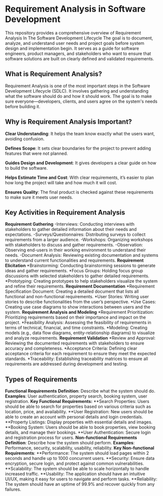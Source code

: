 # Requirement Analysis in Software Development
This repository provides a comprehensive overview of Requirement Analysis In The Software Development Lifecycle 
The goal is to document, analyze, and understand user needs and project goals before system design and implementation begin.
It serves as a guide for software engineers, product managers, and stakeholders who want to ensure that software solutions are built on clearly defined and validated requirements.
## What is Requirement Analysis?
Requirement Analysis is one of the most important steps in the Software Development Lifecycle (SDLC). It involves gathering and understanding what the software should do and how it should work. The goal is to make sure everyone—developers, clients, and users agree on the system's needs before building it.
## Why is Requirement Analysis Important?
**Clear Understanding**: It helps the team know exactly what the users want, avoiding confusion.

**Defines Scope**: It sets clear boundaries for the project to prevent adding features that were not planned.

**Guides Design and Development**: It gives developers a clear guide on how to build the software.

**Helps Estimate Time and Cost**: With clear requirements, it’s easier to plan how long the project will take and how much it will cost.

**Ensures Quality**: The final product is checked against these requirements to make sure it meets user needs.

## Key Activities in Requirement Analysis
 **Requirement Gathering**
	-Interviews: Conducting interviews with stakeholders to gather detailed information about their needs and expectations.
	-Surveys/Questionnaires: Distributing surveys to collect requirements from a larger audience.
  -Workshops: Organizing workshops with stakeholders to discuss and gather requirements.
  -Observation: Observing end-users in their working environment to understand their needs.
  -Document Analysis: Reviewing existing documentation and systems to understand current functionalities and requirements.
**Requirement Elicitation**
  *Brainstorming: Conducting brainstorming sessions to generate ideas and gather requirements.
  *Focus Groups: Holding focus group discussions with selected stakeholders to gather detailed requirements.
  *Prototyping: Creating prototypes to help stakeholders visualize the system and refine their requirements.
**Requirement Documentation**
  *Requirement Specification Document: Creating a detailed document that lists all functional and non-functional requirements.
  *User Stories: Writing user stories to describe functionalities from the user’s perspective.
  *Use Cases: Creating use case diagrams to show interactions between users and the system.
**Requirement Analysis and Modeling**
  *Requirement Prioritization: Prioritizing requirements based on their importance and impact on the project.
  *Feasibility Analysis: Assessing the feasibility of requirements in terms of technical, financial, and time constraints.
  *Modeling: Creating models (e.g., data flow diagrams, entity-relationship diagrams) to visualize and analyze requirements.
**Requirement Validation**
  *Review and Approval: Reviewing the documented requirements with stakeholders to ensure accuracy and completeness.
  *Acceptance Criteria: Defining clear acceptance criteria for each requirement to ensure they meet the expected standards.
  *Traceability: Establishing traceability matrices to ensure all requirements are addressed during development and testing.

  ## Types of Requirements
  **Functional Requirements**
**Definition**: Describe what the system should do.
**Examples**: User authentication, property search, booking system, user registration.
**Key Functional Requirements:**
    **Search Properties: Users should be able to search for properties based on various criteria such as location, price, and availability.
    **User Registration: New users should be able to create an account with personal details and login credentials.
	  **Property Listings: Display properties with essential details and images.
    **Booking System: Users should be able to book properties, view booking details, and manage their bookings.
    **User Authentication: Secure login and registration process for users.
**Non-functional Requirements**
**Definition**: Describe how the system should perform.
**Examples**: Performance, security, scalability, usability, reliability.
**Key Non-functional Requirements**:
    **Performance: The system should load pages within 2 seconds and handle up to 1000 concurrent users.
    **Security: Ensure data encryption, secure login, and protect against common vulnerabilities.
    **Scalability: The system should be able to scale horizontally to handle increased traffic.
    **Usability: The application should have an intuitive UI/UX, making it easy for users to navigate and perform tasks.
    **Reliability: The system should have an uptime of 99.9% and recover quickly from any failures.

